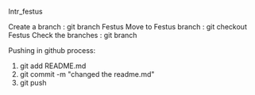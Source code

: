 Intr_festus

Create a branch : git branch Festus
Move to Festus branch : git checkout Festus
Check the branches : git branch

Pushing in github process:
1. git add README.md
2. git commit -m "changed the readme.md"
3. git push
